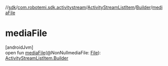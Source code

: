 //[sdk](../../../../index.md)/[com.robotemi.sdk.activitystream](../../index.md)/[ActivityStreamListItem](../index.md)/[Builder](index.md)/[mediaFile](media-file.md)

# mediaFile

[androidJvm]\
open fun [mediaFile](media-file.md)(@NonNullmediaFile: [File](https://docs.oracle.com/javase/8/docs/api/java/io/File.html)): [ActivityStreamListItem.Builder](index.md)
